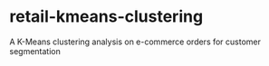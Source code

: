 # retail-kmeans-clustering
A K-Means clustering analysis on e-commerce orders for customer segmentation
